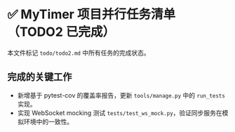 # ✅ MyTimer 项目并行任务清单（TODO2 已完成）

本文件标记 `todo/todo2.md` 中所有任务的完成状态。

## 完成的关键工作

- 新增基于 pytest-cov 的覆盖率报告，更新 `tools/manage.py` 中的 `run_tests` 实现。
- 实现 WebSocket mocking 测试 `tests/test_ws_mock.py`，验证同步服务在模拟环境中的一致性。

